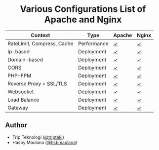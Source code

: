 <h1 align="center">Various Configurations List of Apache and Nginx</h1>

| Context                    | Type        | Apache | Nginx |
| -------------------------- | ----------- | ------ | ----- |
| RateLimit, Compress, Cache | Performance | [✓](https://github.com/tripteki/configurations/blob/main/apache/basic/httpd.conf) | [✓](https://github.com/tripteki/configurations/blob/main/nginx/basic/nginx.conf)
| Ip-based                   | Deployment  | [✓](https://github.com/tripteki/configurations/blob/main/apache/basic/httpd-ipbased.conf) | [✓](https://github.com/tripteki/configurations/blob/main/nginx/basic/nginx-ipbased.conf) |
| Domain-based               | Deployment  | [✓](https://github.com/tripteki/configurations/blob/main/apache/basic/httpd-domainbased.conf) | [✓](https://github.com/tripteki/configurations/blob/main/nginx/basic/nginx-domainbased.conf) |
| CORS                       | Deployment  | [✓](https://github.com/tripteki/configurations/tree/main/apache/cors/httpd.conf) | [✓](https://github.com/tripteki/configurations/tree/main/nginx/cors/nginx.conf) |
| PHP-FPM                    | Deployment  | [✓](https://github.com/tripteki/configurations/blob/main/apache/fpm/httpd.conf) | [✓](https://github.com/tripteki/configurations/blob/main/nginx/fpm/nginx.conf)
| Reverse Proxy + SSL/TLS    | Deployment  | [✓](https://github.com/tripteki/configurations/tree/main/apache/reverse_proxy) | [✓](https://github.com/tripteki/configurations/tree/main/nginx/reverse_proxy)
| Websocket                  | Deployment  | [✓](https://github.com/tripteki/configurations/tree/main/apache/ws) | [✓](https://github.com/tripteki/configurations/tree/main/nginx/ws) |
| Load Balance               | Deployment  | [✓](https://github.com/tripteki/configurations/tree/main/apache/load_balance/httpd.conf) | [✓](https://github.com/tripteki/configurations/tree/main/nginx/load_balance/nginx.conf)
| Gateway                    | Deployment  | [✓](https://github.com/tripteki/configurations/tree/main/apache/gateway/httpd.conf) | [✓](https://github.com/tripteki/configurations/tree/main/nginx/gateway/nginx.conf)

Author
---

- Trip Teknologi ([@tripteki](https://linkedin.com/company/tripteki))
- Hasby Maulana ([@hsbmaulana](https://linkedin.com/in/hsbmaulana))
